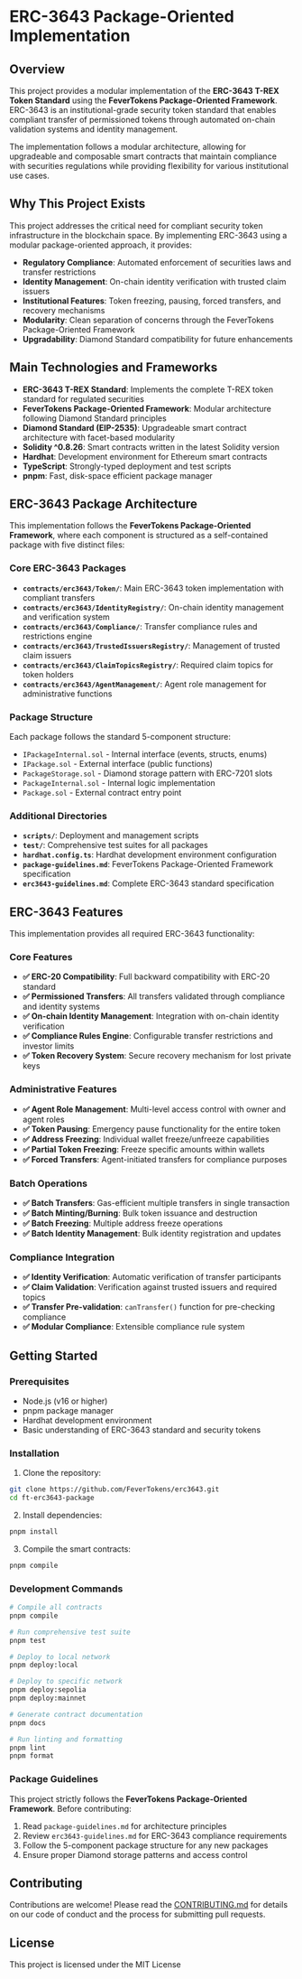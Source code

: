 # ERC-3643 Package-Oriented Implementation

## Overview

This project provides a modular implementation of the **ERC-3643 T-REX Token Standard** using the **FeverTokens Package-Oriented Framework**. ERC-3643 is an institutional-grade security token standard that enables compliant transfer of permissioned tokens through automated on-chain validation systems and identity management.

The implementation follows a modular architecture, allowing for upgradeable and composable smart contracts that maintain compliance with securities regulations while providing flexibility for various institutional use cases.

## Why This Project Exists

This project addresses the critical need for compliant security token infrastructure in the blockchain space. By implementing ERC-3643 using a modular package-oriented approach, it provides:

- **Regulatory Compliance**: Automated enforcement of securities laws and transfer restrictions
- **Identity Management**: On-chain identity verification with trusted claim issuers
- **Institutional Features**: Token freezing, pausing, forced transfers, and recovery mechanisms
- **Modularity**: Clean separation of concerns through the FeverTokens Package-Oriented Framework
- **Upgradability**: Diamond Standard compatibility for future enhancements

## Main Technologies and Frameworks

- **ERC-3643 T-REX Standard**: Implements the complete T-REX token standard for regulated securities
- **FeverTokens Package-Oriented Framework**: Modular architecture following Diamond Standard principles
- **Diamond Standard (EIP-2535)**: Upgradeable smart contract architecture with facet-based modularity
- **Solidity ^0.8.26**: Smart contracts written in the latest Solidity version
- **Hardhat**: Development environment for Ethereum smart contracts
- **TypeScript**: Strongly-typed deployment and test scripts
- **pnpm**: Fast, disk-space efficient package manager

## ERC-3643 Package Architecture

This implementation follows the **FeverTokens Package-Oriented Framework**, where each component is structured as a self-contained package with five distinct files:

### Core ERC-3643 Packages

- **`contracts/erc3643/Token/`**: Main ERC-3643 token implementation with compliant transfers
- **`contracts/erc3643/IdentityRegistry/`**: On-chain identity management and verification system
- **`contracts/erc3643/Compliance/`**: Transfer compliance rules and restrictions engine
- **`contracts/erc3643/TrustedIssuersRegistry/`**: Management of trusted claim issuers
- **`contracts/erc3643/ClaimTopicsRegistry/`**: Required claim topics for token holders
- **`contracts/erc3643/AgentManagement/`**: Agent role management for administrative functions

### Package Structure

Each package follows the standard 5-component structure:

- `IPackageInternal.sol` - Internal interface (events, structs, enums)
- `IPackage.sol` - External interface (public functions)
- `PackageStorage.sol` - Diamond storage pattern with ERC-7201 slots
- `PackageInternal.sol` - Internal logic implementation
- `Package.sol` - External contract entry point

### Additional Directories

- **`scripts/`**: Deployment and management scripts
- **`test/`**: Comprehensive test suites for all packages
- **`hardhat.config.ts`**: Hardhat development environment configuration
- **`package-guidelines.md`**: FeverTokens Package-Oriented Framework specification
- **`erc3643-guidelines.md`**: Complete ERC-3643 standard specification

## ERC-3643 Features

This implementation provides all required ERC-3643 functionality:

### Core Features

- **✅ ERC-20 Compatibility**: Full backward compatibility with ERC-20 standard
- **✅ Permissioned Transfers**: All transfers validated through compliance and identity systems
- **✅ On-chain Identity Management**: Integration with on-chain identity verification
- **✅ Compliance Rules Engine**: Configurable transfer restrictions and investor limits
- **✅ Token Recovery System**: Secure recovery mechanism for lost private keys

### Administrative Features

- **✅ Agent Role Management**: Multi-level access control with owner and agent roles
- **✅ Token Pausing**: Emergency pause functionality for the entire token
- **✅ Address Freezing**: Individual wallet freeze/unfreeze capabilities
- **✅ Partial Token Freezing**: Freeze specific amounts within wallets
- **✅ Forced Transfers**: Agent-initiated transfers for compliance purposes

### Batch Operations

- **✅ Batch Transfers**: Gas-efficient multiple transfers in single transaction
- **✅ Batch Minting/Burning**: Bulk token issuance and destruction
- **✅ Batch Freezing**: Multiple address freeze operations
- **✅ Batch Identity Management**: Bulk identity registration and updates

### Compliance Integration

- **✅ Identity Verification**: Automatic verification of transfer participants
- **✅ Claim Validation**: Verification against trusted issuers and required topics
- **✅ Transfer Pre-validation**: `canTransfer()` function for pre-checking compliance
- **✅ Modular Compliance**: Extensible compliance rule system

## Getting Started

### Prerequisites

- Node.js (v16 or higher)
- pnpm package manager
- Hardhat development environment
- Basic understanding of ERC-3643 standard and security tokens

### Installation

1. Clone the repository:

```bash
git clone https://github.com/FeverTokens/erc3643.git
cd ft-erc3643-package
```

2. Install dependencies:

```bash
pnpm install
```

3. Compile the smart contracts:

```bash
pnpm compile
```

### Development Commands

```bash
# Compile all contracts
pnpm compile

# Run comprehensive test suite
pnpm test

# Deploy to local network
pnpm deploy:local

# Deploy to specific network
pnpm deploy:sepolia
pnpm deploy:mainnet

# Generate contract documentation
pnpm docs

# Run linting and formatting
pnpm lint
pnpm format
```

### Package Guidelines

This project strictly follows the **FeverTokens Package-Oriented Framework**. Before contributing:

1. Read `package-guidelines.md` for architecture principles
2. Review `erc3643-guidelines.md` for ERC-3643 compliance requirements
3. Follow the 5-component package structure for any new packages
4. Ensure proper Diamond storage patterns and access control

## Contributing

Contributions are welcome! Please read the [CONTRIBUTING.md](CONTRIBUTING.md) for details on our code of conduct and the process for submitting pull requests.

## License

This project is licensed under the MIT License

